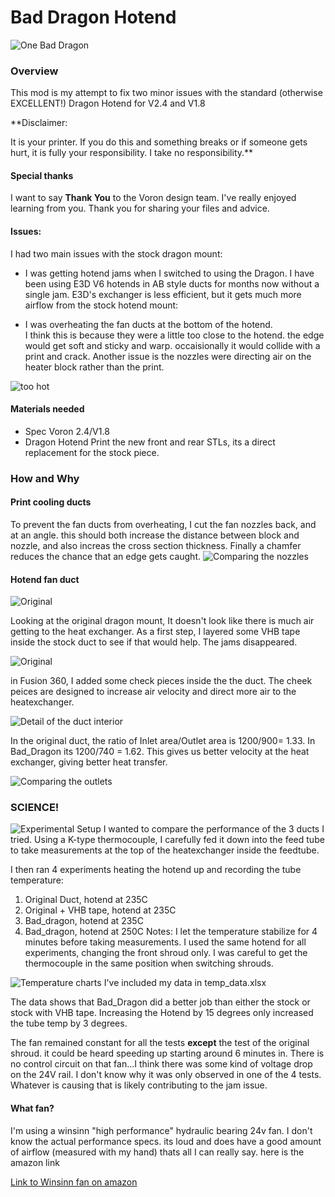 # Bad Dragon Hotend
![One Bad Dragon](bad_dragon_profile.png?raw=true)
### Overview
This mod is my attempt to fix two minor issues with the standard (otherwise EXCELLENT!) Dragon Hotend for V2.4 and V1.8

**Disclaimer:

It is your printer.  If you do this and something breaks or if someone gets hurt, it is fully your responsibility.  I take no responsibility.**

#### Special thanks
I want to say **Thank You** to the Voron design team.  I've really enjoyed learning from you.  Thank you for sharing your files and advice.

#### Issues:

I had two main issues with the stock dragon mount:
* I was getting hotend jams when I switched to using the Dragon.
I have been using E3D V6 hotends in AB style ducts for months now without a single jam.  E3D's exchanger is less efficient, but it gets much more airflow from the stock hotend mount:

* I was overheating the fan ducts at the bottom of the hotend.  
I think this is because they were a little too close to the hotend.  the edge would get soft and sticky and warp.  occaisionally it would collide with a print and crack.  Another issue is the nozzles were directing air on the heater block rather than the print.

![too hot](overheating.jpg?raw=true)

#### Materials needed
* Spec Voron 2.4/V1.8
* Dragon Hotend
Print the new front and rear STLs, its a direct replacement for the stock piece.


### How and Why


#### Print cooling ducts
To prevent the fan ducts from overheating, I cut the fan nozzles back, and at an angle.  this should both increase the distance between block and nozzle, and also increas the cross section thickness.  Finally a chamfer reduces the chance that an edge gets caught.
![Comparing the nozzles](Comparing_nozzles.png?raw=true)

#### Hotend fan duct
![Original](Original.jpg?raw=true)

Looking at the original dragon mount, It doesn't look like there is much air getting to the heat exchanger.
As a first step, I layered some VHB tape inside the stock duct to see if that would help.  The jams disappeared.

![Original](VHB.jpg?raw=true)

in Fusion 360, I added some check pieces inside the the duct.  The cheek peices are designed to increase air velocity and direct more air to the heatexchanger.

![Detail of the duct interior](Cheeky.png?raw=true)

In the original duct, the ratio of Inlet area/Outlet area is 1200/900= 1.33.  In Bad_Dragon its 1200/740 = 1.62. This gives us better velocity at the heat exchanger, giving better heat transfer.

![Comparing the outlets](Bad_Dragon.png?raw=true)

### SCIENCE!
![Experimental Setup](Science.png?raw=true)
I wanted to compare the performance of the 3 ducts I tried.  Using a K-type thermocouple, I carefully fed it down into the feed tube to take measurements at the top of the heatexchanger inside the feedtube.  

I then ran 4 experiments heating the hotend up and recording the tube temperature:
1) Original Duct, hotend at 235C
2) Original + VHB tape, hotend at 235C
3) Bad_dragon, hotend at 235C
4) Bad_dragon, hotend at 250C
Notes: I let the temperature stabilize for 4 minutes before taking measurements.  I used the same hotend for all experiments, changing the front shroud only.  I was careful to get the thermocouple in the same position when switching shrouds.

![Temperature charts](Tube_temp.png?raw=true)
I've included my data in  temp_data.xlsx

The data shows that Bad_Dragon did a better job than either the stock or stock with VHB tape.  Increasing the Hotend by 15 degrees only increased the tube temp by 3 degrees.

 The fan remained constant for all the tests **except** the test of the original shroud.  it could be heard speeding up starting around 6 minutes in. There is no control circuit on that fan...I think there was some kind of voltage drop on the 24V rail.  I don't know why it was only observed in one of the 4 tests.  Whatever is causing that is likely contributing to the jam issue.
 
 #### What fan?
 I'm using a winsinn "high performance" hydraulic bearing 24v fan.  I don't know the actual performance specs. its loud and does have a good amount of airflow (measured with my hand) thats all I can really say.  here is the amazon link
 
 [Link to Winsinn fan on amazon](https://www.amazon.com/gp/product/B0757RPCN9)
 